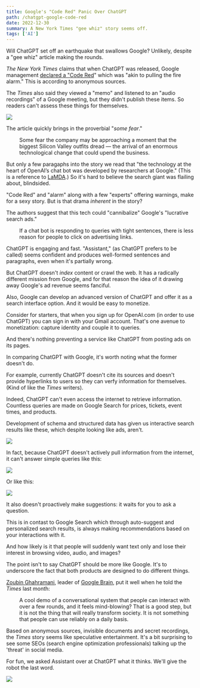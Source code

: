 ```yaml
---
title: Google's "Code Red" Panic Over ChatGPT
path: /chatgpt-google-code-red
date: 2022-12-30
summary: A New York Times "gee whiz" story seems off.
tags: ['AI']
---
```


Will ChatGPT set off an earthquake that swallows Google? Unlikely, despite a "gee whiz" article making the rounds.

_The New York Times_ claims that when ChatGPT was released, Google management <a href="https://archive.ph/https://www.nytimes.com/2022/12/21/technology/ai-chatgpt-google-search.html" target="blank">declared a "Code Red</a>" which was "akin to pulling the fire alarm." This is according to anonymous sources. 

The _Times_ also said they viewed a "memo" and listened to an "audio recordings" of a Google meeting, but they didn't publish these items. So readers can't assess these things for themselves.

<img src="https://res.cloudinary.com/icecloud7/image/upload/v1672432331/SignalFox/nyt-chatgpt-code-red-google_mj93ec.png" />

The article quickly brings in the proverbial "_some fear_."

<div style="padding-left: 2.5em;"><p>Some fear the company may be approaching a moment that the biggest Silicon Valley outfits dread — the arrival of an enormous technological change that could upend the business.</p></div>

But only a few paragaphs into the story we read that "the technology at the heart of OpenAI’s chat bot was developed by researchers at Google." (This is a reference to <a href="https://ai.googleblog.com/2022/01/lamda-towards-safe-grounded-and-high.html" target="blank">LaMDA</a>.) So it's hard to believe the search giant was flailing about, blindsided.

"Code Red" and "alarm" along with a few "experts" offering warnings, make for a sexy story. But is that drama _inherent_ in the story?

The authors suggest that this tech could "cannibalize" Google's "lucrative search ads."

<div style="padding-left: 2.5em;"><p>If a chat bot is responding to queries with tight sentences, there is less reason for people to click on advertising links.</p></div>

ChatGPT is engaging and fast. "Assistant," (as ChatGPT prefers to be called) seems confident and produces well-formed sentences and paragraphs, even when it's partially wrong. 

But ChatGPT doesn't _index_ content or crawl the web. It has a radically different mission from Google, and for that reason the idea of it drawing away Google's ad revenue seems fanciful.

Also, Google can develop an advanced version of ChatGPT and offer it as a search interface option. And it would be easy to monetize. 

Consider for starters, that when you sign up for OpenAI.com (in order to use ChatGPT) you can sign in with your Gmail account. That's one avenue to monetization: capture identity and couple it to queries. 

And there's nothing preventing a service like ChatGPT from posting ads on its pages. 

In comparing ChatGPT with Google, it's worth noting what the former doesn't do.

For example, currently ChatGPT doesn't cite its sources and doesn't provide hyperlinks to users so they can verfy information for themselves. (Kind of like the _Times_ writers). 

Indeed, ChatGPT can't even access the internet to retrieve information. Countless queries are made on Google Search for prices, tickets, event times, and products. 

Development of schema and structured data has given us interactive search results like these, which despite looking like ads, aren't.

<img src="https://res.cloudinary.com/icecloud7/image/upload/f_auto/v1672430369/SignalFox/lambskin-bomber-jacket_af9b7s.png" />

In fact, because ChatGPT doesn't actively pull information from the internet, it can't answer simple queries like this: 

<img src="https://res.cloudinary.com/icecloud7/image/upload/f_auto/v1672431118/SignalFox/chatgpt-prices-ratings_obyx7r.png" />

Or like this: 

<img src="https://res.cloudinary.com/icecloud7/image/upload/v1672430632/SignalFox/chatgpt-limitations_oocptj.png" />

It also doesn't proactively make suggestions: it waits for you to ask a question.

This is in contast to Google Search which through auto-suggest and personalized search results, is always making recommendations based on your interactions with it.

And how likely is it that people will suddenly want text only and lose their interest in browsing video, audio, and images?

The point isn't to say ChatGPT should be more like Google. It's to underscore the fact that both products are designed to do different things.

<a href="https://research.google/people/107923/" target="blank">Zoubin Ghahramani</a>, leader of <a href="https://research.google/teams/brain/" target="blank">Google Brain</a>, put it well when he told the _Times_ last month: 

<div style="padding-left: 2.5em;"><p>A cool demo of a conversational system that people can interact with over a few rounds, and it feels mind-blowing? That is a good step, but it is not the thing that will really transform society. It is not something that people can use reliably on a daily basis.</p></div>

Based on anonymous sources, invisible documents and secret recordings, the _Times_ story seems like speculative entertainment. It's a bit surprising to see some SEOs (search engine optimization professionals) talking up the 'threat' in social media.

For fun, we asked Assistant over at ChatGPT what it thinks. We'll give the robot the last word.

<img src="https://res.cloudinary.com/icecloud7/image/upload/f_auto/e_sharpen/v1672429135/SignalFox/chatgpt-code-red_u3i0vk.png" />



